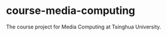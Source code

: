 course-media-computing
=============

The course project for Media Computing at Tsinghua University.

